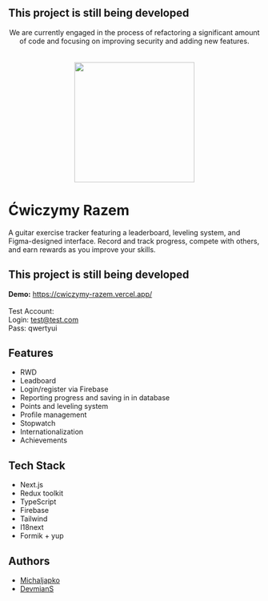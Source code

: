 ## This project is still being developed
 
<div align="center">
 We are currently engaged in the process of refactoring a significant amount of code and focusing on improving security and adding new features.
</div>
<br>
<br>
<div align="center">
  <img height="240" src="https://raw.githubusercontent.com/CodeReactOrNext/CwiczymyRazem/develop/gitImg/gif.gif"  />
</div>

# Ćwiczymy Razem

A guitar exercise tracker featuring a leaderboard, leveling system, and Figma-designed interface. Record and track progress, compete with others, and earn rewards as you improve your skills.

## This project is still being developed
<b>Demo:</b> https://cwiczymy-razem.vercel.app/
<br> 
<br> 
Test Account: <br> 
Login: test@test.com
<br> 
Pass: qwertyui

## Features

- RWD
- Leadboard
- Login/register via Firebase
- Reporting progress and saving in in database
- Points and leveling system
- Profile management
- Stopwatch
- Internationalization
- Achievements

## Tech Stack

- Next.js
- Redux toolkit
- TypeScript
- Firebase
- Tailwind
- I18next
- Formik + yup

## Authors

- [Michaljapko](https://github.com/Michaljapko)
- [DevmianS](https://github.com/DevmianS)
